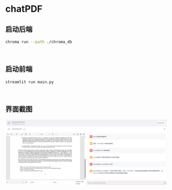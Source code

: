 # chatPDF

## 启动后端
```bash
chroma run --path ./chroma_db
```
<br>

## 启动前端
```bash
streamlit run main.py
```
<br>

## 界面截图
![alt text](./static/chatpdf-ui.png)